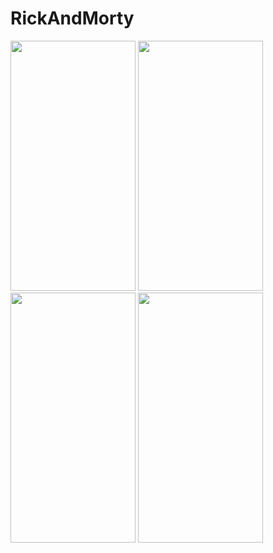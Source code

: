 # RickAndMorty
<p float="left">
<img src="https://github.com/isml/wallpi_iOS/blob/main/RAM_Assets/RAMHome.PNG" height="400" width="200">
<img src="https://github.com/isml/wallpi_iOS/blob/main/RAM_Assets/RAMHome2.PNG" height="400" width="200">
<img src="https://github.com/isml/wallpi_iOS/blob/main/RAM_Assets/RAMHome3.PNG" height="400" width="200">
<img src="https://github.com/isml/wallpi_iOS/blob/main/RAM_Assets/RAMGif.gif" height="400" width="200">
</p>
